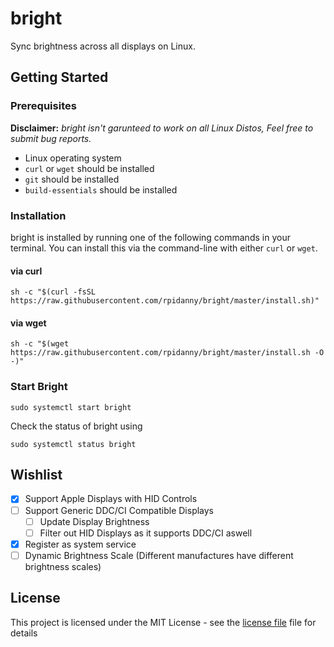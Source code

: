 # bright

Sync brightness across all displays on Linux.

## Getting Started

### Prerequisites

__Disclaimer:__ _bright isn't garunteed to work on all Linux Distos, Feel free to submit bug reports._

* Linux operating system
* `curl` or `wget` should be installed
* `git` should be installed
* `build-essentials` should be installed

### Installation

bright is installed by running one of the following commands in your terminal. You can install this via the command-line with either `curl` or `wget`.

#### via curl

```shell
sh -c "$(curl -fsSL https://raw.githubusercontent.com/rpidanny/bright/master/install.sh)"
```

#### via wget

```shell
sh -c "$(wget https://raw.githubusercontent.com/rpidanny/bright/master/install.sh -O -)"
```

### Start Bright

```shell
sudo systemctl start bright
```

Check the status of bright using
```shell
sudo systemctl status bright
```

## Wishlist

* [x] Support Apple Displays with HID Controls
* [ ] Support Generic DDC/CI Compatible Displays
  * [ ] Update Display Brightness
  * [ ] Filter out HID Displays as it supports DDC/CI aswell
* [x] Register as system service
* [ ] Dynamic Brightness Scale (Different manufactures have different brightness scales)

## License

This project is licensed under the MIT License - see the [license file](LICENSE) file for details